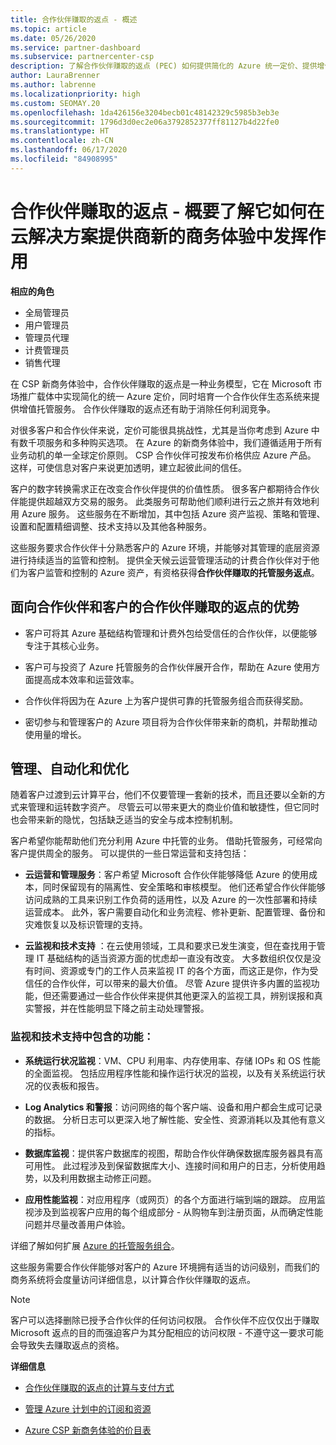 ```yaml
---
title: 合作伙伴赚取的返点 - 概述
ms.topic: article
ms.date: 05/26/2020
ms.service: partner-dashboard
ms.subservice: partnercenter-csp
description: 了解合作伙伴赚取的返点 (PEC) 如何提供简化的 Azure 统一定价、提供增值托管服务并帮助消除利润竞争。
author: LauraBrenner
ms.author: labrenne
ms.localizationpriority: high
ms.custom: SEOMAY.20
ms.openlocfilehash: 1da426156e3204becb01c48142329c5985b3eb3e
ms.sourcegitcommit: 1796d3d0ec2e06a3792852377ff81127b4d22fe0
ms.translationtype: HT
ms.contentlocale: zh-CN
ms.lasthandoff: 06/17/2020
ms.locfileid: "84908995"
---
```

# <a name="partner-earned-credit---an-overview-of-how-it-works-in-the-new-commerce-experience-in-csp"></a>合作伙伴赚取的返点 - 概要了解它如何在云解决方案提供商新的商务体验中发挥作用

**相应的角色**

- 全局管理员
- 用户管理员
- 管理员代理
- 计费管理员
- 销售代理

在 CSP 新商务体验中，合作伙伴赚取的返点是一种业务模型，它在 Microsoft 市场推广载体中实现简化的统一 Azure 定价，同时培育一个合作伙伴生态系统来提供增值托管服务。 合作伙伴赚取的返点还有助于消除任何利润竞争。

对很多客户和合作伙伴来说，定价可能很具挑战性，尤其是当你考虑到 Azure 中有数千项服务和多种购买选项。 在 Azure 的新商务体验中，我们遵循适用于所有业务动机的单一全球定价原则。 CSP 合作伙伴可按发布价格供应 Azure 产品。 这样，可使信息对客户来说更加透明，建立起彼此间的信任。

客户的数字转换需求正在改变合作伙伴提供的价值性质。 很多客户都期待合作伙伴能提供超越双方交易的服务。 此类服务可帮助他们顺利进行云之旅并有效地利用 Azure 服务。 这些服务在不断增加，其中包括 Azure 资产监视、策略和管理、设置和配置精细调整、技术支持以及其他各种服务。 

这些服务要求合作伙伴十分熟悉客户的 Azure 环境，并能够对其管理的底层资源进行持续适当的监管和控制。 提供全天候云运营管理活动的计费合作伙伴对于他们为客户监管和控制的 Azure 资产，有资格获得**合作伙伴赚取的托管服务返点**。


## <a name="benefits-of-the-partner-earned-credit-for-partners-and-customers"></a>面向合作伙伴和客户的合作伙伴赚取的返点的优势

- 客户可将其 Azure 基础结构管理和计费外包给受信任的合作伙伴，以便能够专注于其核心业务。

- 客户可与投资了 Azure 托管服务的合作伙伴展开合作，帮助在 Azure 使用方面提高成本效率和运营效率。

- 合作伙伴将因为在 Azure 上为客户提供可靠的托管服务组合而获得奖励。  

- 密切参与和管理客户的 Azure 项目将为合作伙伴带来新的商机，并帮助推动使用量的增长。 

## <a name="manage-automate-and-optimize"></a>管理、自动化和优化

随着客户过渡到云计算平台，他们不仅要管理一套新的技术，而且还要以全新的方式来管理和运转数字资产。 尽管云可以带来更大的商业价值和敏捷性，但它同时也会带来新的隐忧，包括缺乏适当的安全与成本控制机制。 

客户希望你能帮助他们充分利用 Azure 中托管的业务。 借助托管服务，可经常向客户提供周全的服务。 可以提供的一些日常运营和支持包括：

- **云运营和管理服务**：客户希望 Microsoft 合作伙伴能够降低 Azure 的使用成本，同时保留现有的隔离性、安全策略和审核模型。 他们还希望合作伙伴能够访问成熟的工具来识别工作负荷的适用性，以及 Azure 的一次性部署和持续运营成本。 此外，客户需要自动化和业务流程、修补更新、配置管理、备份和灾难恢复以及标识管理的支持。 

- **云监视和技术支持** ：在云使用领域，工具和要求已发生演变，但在查找用于管理 IT 基础结构的适当资源方面的忧虑却一直没有改变。 大多数组织仅仅是没有时间、资源或专门的工作人员来监视 IT 的各个方面，而这正是你，作为受信任的合作伙伴，可以带来的最大价值。 尽管 Azure 提供许多内置的监视功能，但还需要通过一些合作伙伴来提供其他更深入的监视工具，辨别误报和真实警报，并在性能明显下降之前主动处理警报。 


### <a name="included-in-monitoring-and-technical-support"></a>监视和技术支持中包含的功能：

- **系统运行状况监视**：VM、CPU 利用率、内存使用率、存储 IOPs 和 OS 性能的全面监视。 包括应用程序性能和操作运行状况的监视，以及有关系统运行状况的仪表板和报告。

- **Log Analytics 和警报**：访问网络的每个客户端、设备和用户都会生成可记录的数据。 分析日志可以更深入地了解性能、安全性、资源消耗以及其他有意义的指标。

- **数据库监视**：提供客户数据库的视图，帮助合作伙伴确保数据库服务器具有高可用性。 此过程涉及到保留数据库大小、连接时间和用户的日志，分析使用趋势，以及利用数据主动修正问题。

- **应用性能监视**：对应用程序（或网页）的各个方面进行端到端的跟踪。 应用监视涉及到监视客户应用的每个组成部分 - 从购物车到注册页面，从而确定性能问题并尽量改善用户体验。

详细了解如何扩展 [Azure 的托管服务组合](https://partner.microsoft.com/campaigns/cloud-playbooks-thank-you)。

这些服务需要合作伙伴能够对客户的 Azure 环境拥有适当的访问级别，而我们的商务系统将会度量访问详细信息，以计算合作伙伴赚取的返点。  

>[!Note]
>客户可以选择删除已授予合作伙伴的任何访问权限。 合作伙伴不应仅仅出于赚取 Microsoft 返点的目的而强迫客户为其分配相应的访问权限 - 不遵守这一要求可能会导致失去赚取返点的资格。

**详细信息**

- [合作伙伴赚取的返点的计算与支付方式](partner-earned-credit-explanation.md)

- [管理 Azure 计划中的订阅和资源](azure-plan-manage.md)

- [Azure CSP 新商务体验的价目表](azure-plan-price-list.md)

